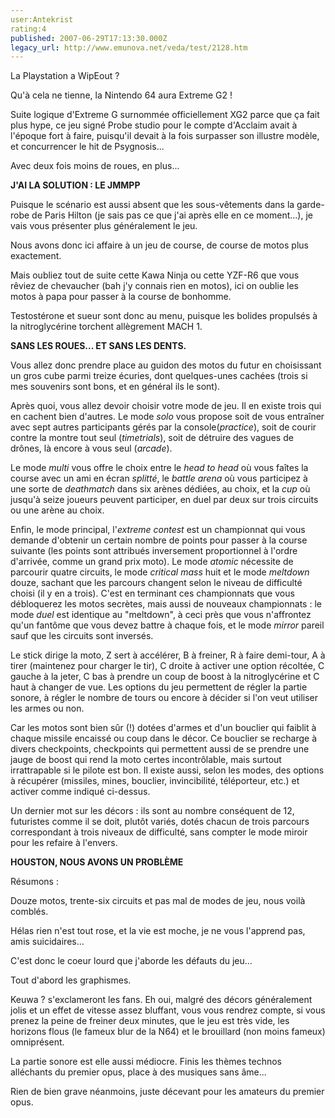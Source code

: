 ```yaml
---
user:Antekrist
rating:4
published: 2007-06-29T17:13:30.000Z
legacy_url: http://www.emunova.net/veda/test/2128.htm
---
```

La Playstation a WipEout ?  

Qu'à cela ne tienne, la Nintendo 64 aura Extreme G2 !  

Suite logique d'Extreme G surnommée officiellement XG2 parce que ça fait plus hype, ce jeu signé Probe studio pour le compte d'Acclaim avait à l'époque fort à faire, puisqu'il devait à la fois surpasser son illustre modèle, et concurrencer le hit de Psygnosis...  

Avec deux fois moins de roues, en plus...  

  

**J'AI LA SOLUTION : LE JMMPP**  

Puisque le scénario est aussi absent que les sous-vêtements dans la garde-robe de Paris Hilton (je sais pas ce que j'ai après elle en ce moment...), je vais vous présenter plus généralement le jeu.  

Nous avons donc ici affaire à un jeu de course, de course de motos plus exactement.  

Mais oubliez tout de suite cette Kawa Ninja ou cette YZF-R6 que vous rêviez de chevaucher (bah j'y connais rien en motos), ici on oublie les motos à papa pour passer à la course de bonhomme.  

Testostérone et sueur sont donc au menu, puisque les bolides propulsés à la nitroglycérine torchent allègrement MACH 1\.  

  

**SANS LES ROUES... ET SANS LES DENTS.**  

Vous allez donc prendre place au guidon des motos du futur en choisissant un gros cube parmi treize écuries, dont quelques-unes cachées (trois si mes souvenirs sont bons, et en général ils le sont).  

  

Après quoi, vous allez devoir choisir votre mode de jeu. Il en existe trois qui en cachent bien d'autres. Le mode _solo_ vous propose soit de vous entraîner avec sept autres participants gérés par la console(_practice_), soit de courir contre la montre tout seul (_timetrials_), soit de détruire des vagues de drônes, là encore à vous seul (_arcade_).  

Le mode _multi_ vous offre le choix entre le _head to head_ où vous faîtes la course avec un ami en écran _splitté_, le _battle arena_ où vous participez à une sorte de _deathmatch_ dans six arènes dédiées, au choix, et la _cup_ où jusqu'à seize joueurs peuvent participer, en duel par deux sur trois circuits ou une arène au choix.  

Enfin, le mode principal, l'_extreme contest_ est un championnat qui vous demande d'obtenir un certain nombre de points pour passer à la course suivante (les points sont attribués inversement proportionnel à l'ordre d'arrivée, comme un grand prix moto). Le mode _atomic_ nécessite de parcourir quatre circuits, le mode _critical mass_ huit et le mode _meltdown_ douze, sachant que les parcours changent selon le niveau de difficulté choisi (il y en a trois). C'est en terminant ces championnats que vous débloquerez les motos secrètes, mais aussi de nouveaux championnats : le mode _duel_ est identique au "meltdown", à ceci près que vous n'affrontez qu'un fantôme que vous devez battre à chaque fois, et le mode _mirror_ pareil sauf que les circuits sont inversés.  

Le stick dirige la moto, Z sert à accélérer, B à freiner, R à faire demi-tour, A à tirer (maintenez pour charger le tir), C droite à activer une option récoltée, C gauche à la jeter, C bas à prendre un coup de boost à la nitroglycérine et C haut à changer de vue. Les options du jeu permettent de régler la partie sonore, à régler le nombre de tours ou encore à décider si l'on veut utiliser les armes ou non.  

Car les motos sont bien sûr (!) dotées d'armes et d'un bouclier qui faiblit à chaque missile encaissé ou coup dans le décor. Ce bouclier se recharge à divers checkpoints, checkpoints qui permettent aussi de se prendre une jauge de boost qui rend la moto certes incontrôlable, mais surtout irrattrapable si le pilote est bon. Il existe aussi, selon les modes, des options à récupérer (missiles, mines, bouclier, invincibilité, téléporteur, etc.) et activer comme indiqué ci-dessus.  

Un dernier mot sur les décors : ils sont au nombre conséquent de 12, futuristes comme il se doit, plutôt variés, dotés chacun de trois parcours correspondant à trois niveaux de difficulté, sans compter le mode miroir pour les refaire à l'envers.  

  

**HOUSTON, NOUS AVONS UN PROBLÈME**  

Résumons :  

Douze motos, trente-six circuits et pas mal de modes de jeu, nous voilà comblés.  

Hélas rien n'est tout rose, et la vie est moche, je ne vous l'apprend pas, amis suicidaires...  

C'est donc le coeur lourd que j'aborde les défauts du jeu...  

Tout d'abord les graphismes.  

Keuwa ? s'exclameront les fans. Eh oui, malgré des décors généralement jolis et un effet de vitesse assez bluffant, vous vous rendrez compte, si vous prenez la peine de freiner deux minutes, que le jeu est très vide, les horizons flous (le fameux blur de la N64) et le brouillard (non moins fameux) omniprésent.  

La partie sonore est elle aussi médiocre. Finis les thèmes technos alléchants du premier opus, place à des musiques sans âme...  

Rien de bien grave néanmoins, juste décevant pour les amateurs du premier opus.